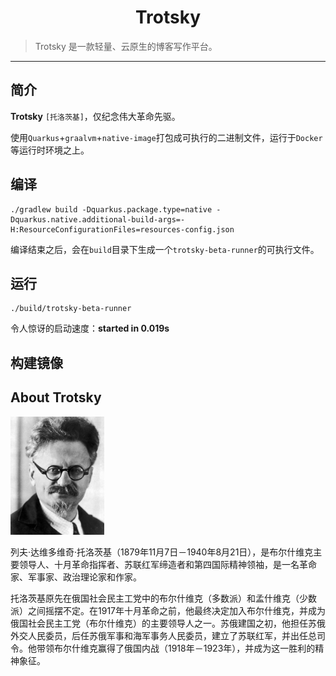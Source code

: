 <h1 align="center">Trotsky</h1>

> Trotsky 是一款轻量、云原生的博客写作平台。

---

## 简介

**Trotsky** `[托洛茨基]`，仅纪念伟大革命先驱。

使用`Quarkus`+`graalvm`+`native-image`打包成可执行的二进制文件，运行于`Docker`等运行时环境之上。

## 编译

```shell script
./gradlew build -Dquarkus.package.type=native -Dquarkus.native.additional-build-args=-H:ResourceConfigurationFiles=resources-config.json
```

编译结束之后，会在`build`目录下生成一个`trotsky-beta-runner`的可执行文件。

## 运行

```shell script
./build/trotsky-beta-runner
```

令人惊讶的启动速度：**started in 0.019s**

## 构建镜像


## About Trotsky

<img width="150" height="189" src="./img/trotsky.jpg"/>

列夫·达维多维奇·托洛茨基（1879年11月7日－1940年8月21日），是布尔什维克主要领导人、十月革命指挥者、苏联红军缔造者和第四国际精神领袖，是一名革命家、军事家、政治理论家和作家。

托洛茨基原先在俄国社会民主工党中的布尔什维克（多数派）和孟什维克（少数派）之间摇摆不定。在1917年十月革命之前，他最终决定加入布尔什维克，并成为俄国社会民主工党（布尔什维克）的主要领导人之一。苏俄建国之初，他担任苏俄外交人民委员，后任苏俄军事和海军事务人民委员，建立了苏联红军，并出任总司令。他带领布尔什维克赢得了俄国内战（1918年－1923年），并成为这一胜利的精神象征。

